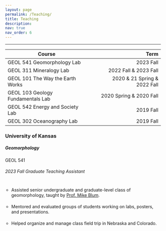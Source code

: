```yaml
---
layout: page
permalink: /Teaching/
title: Teaching
description:
nav: true
nav_order: 6
---
```


---

| Course                                      |        |        | Term                     |
|---------------------------------------------|--------|--------|--------------------------:|
| GEOL 541 Geomorphology Lab                  |        |        | 2023 Fall                |
| GEOL 311 Mineralogy Lab                     |        |        | 2022 Fall & 2023 Fall    |
| GEOL 101 The Way the Earth Works            |        |        | 2020 & 21 Spring & 2022 Fall  |
| GEOL 103 Geology Fundamentals Lab           |        |        | 2020 Spring & 2020 Fall              |
| GEOL 542 Energy and Society Lab             |        |        | 2019 Fall                |
| GEOL 302 Oceanography Lab                   |        |        | 2019 Fall                |


<h3 class="mt-4" style="background-color: var(--global-bg-color);">University of Kansas</h3>

<div class="card mt-3" style="background-color: var(--global-bg-color);">
  <div class="p-3" style="background-color: var(--global-bg-color);">
    <div class="row">
      <div class="col-sm-10">
        <h5 class="font-weight-bold" style="color: var(--global-text-color);">Geomorphology</h5>
      </div>
      <div class="col-sm-2 text-left text-sm-right">
        <span class="badge font-weight-bold text-uppercase align-middle" style="background-color: var(--global-theme-color); color: var(--global-card-bg-color);">
          GEOL 541
        </span>
      </div>
    </div>
    <h6 class="font-italic mt-2 mt-sm-0" style="color: var(--global-text-color);">2023 Fall Graduate Teaching Assistant</h6>
    <ul class="card-text font-weight-light" style="list-style-type: circle; padding-left: 20px;">
      <li style="background-color: var(--global-bg-color); color: var(--global-text-color); border-bottom: 1px solid var(--global-divider-color); padding: 10px 0;">
        Assisted senior undergraduate and graduate-level class of geomorphology, taught by <a href="https://geo.ku.edu/people/michael-blum" target="_blank" style="color: var(--global-text-color);">Prof. Mike Blum</a>.
      </li>
      <li style="background-color: var(--global-bg-color); color: var(--global-text-color); border-bottom: 1px solid var(--global-divider-color); padding: 10px 0;">
        Mentored and evaluated groups of students working on labs, posters, and presentations.
      </li>
      <li style="background-color: var(--global-bg-color); color: var(--global-text-color); padding: 10px 0;">
        Helped organize and manage class field trip in Nebraska and Colorado.
      </li>
    </ul>
  </div>
</div>

